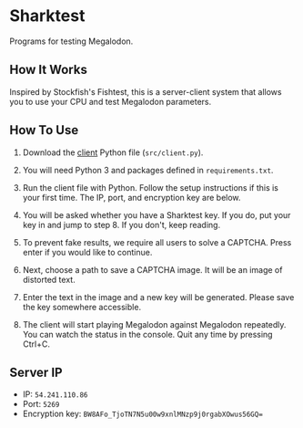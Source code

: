 # Sharktest

Programs for testing Megalodon.

## How It Works

Inspired by Stockfish's Fishtest, this is a server-client system that allows
you to use your CPU and test Megalodon parameters.

## How To Use

1. Download the [client][client] Python file (`src/client.py`).

2. You will need Python 3 and packages defined in `requirements.txt`.

3. Run the client file with Python. Follow the setup instructions if this is your first time.
The IP, port, and encryption key are below.

4. You will be asked whether you have a Sharktest key.
If you do, put your key in and jump to step 8. If you don't, keep reading.

5. To prevent fake results, we require all users to solve a CAPTCHA.
Press enter if you would like to continue.

6. Next, choose a path to save a CAPTCHA image. It will be an image of
distorted text.

7. Enter the text in the image and a new key will be generated.
Please save the key somewhere accessible.

8. The client will start playing Megalodon against Megalodon repeatedly.
You can watch the status in the console. Quit any time by pressing Ctrl+C.

## Server IP

* IP: `54.241.110.86`
* Port: `5269`
* Encryption key: `BW8AFo_TjoTN7N5u00w9xnlMNzp9j0rgabXOwus56GQ=`

[client]: https://github.com/megalodon-chess/sharktest/blob/main/src/client.py
